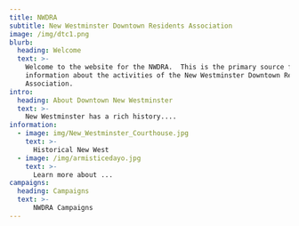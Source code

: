 ```yaml
---
title: NWDRA
subtitle: New Westminster Downtown Residents Association
image: /img/dtc1.png
blurb:
  heading: Welcome
  text: >-
    Welcome to the website for the NWDRA.  This is the primary source for
    information about the activities of the New Westminster Downtown Residents
    Association.
intro:
  heading: About Downtown New Westminster
  text: >-
    New Westminster has a rich history....
information:
  - image: img/New_Westminster_Courthouse.jpg
    text: >-
      Historical New West
  - image: /img/armisticedayo.jpg
    text: >-
      Learn more about ...
campaigns:
  heading: Campaigns
  text: >-
      NWDRA Campaigns
---
```


